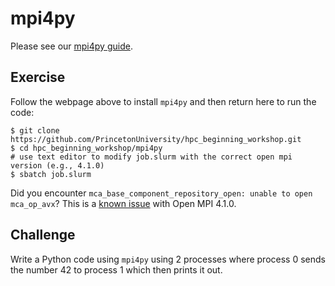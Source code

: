 # mpi4py

Please see our [mpi4py guide](https://researchcomputing.princeton.edu/support/knowledge-base/mpi4py).

## Exercise

Follow the webpage above to install `mpi4py` and then return here to run the code:

```
$ git clone https://github.com/PrincetonUniversity/hpc_beginning_workshop.git
$ cd hpc_beginning_workshop/mpi4py
# use text editor to modify job.slurm with the correct open mpi version (e.g., 4.1.0)
$ sbatch job.slurm
```

Did you encounter `mca_base_component_repository_open: unable to open mca_op_avx`? This is a [known issue](https://github.com/open-mpi/ompi/issues/8323) with Open MPI 4.1.0.

## Challenge

Write a Python code using `mpi4py` using 2 processes where process 0 sends the number 42 to process 1 which then prints it out.
